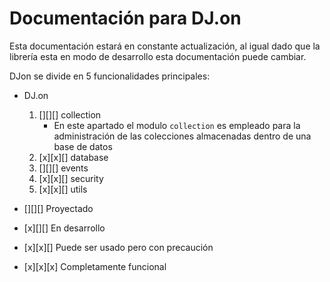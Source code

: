 # Documentación para DJ.on

Esta documentación estará en constante actualización, al igual dado que la librería esta en modo de desarrollo esta documentación puede cambiar.

DJon se divide en 5 funcionalidades principales:

- DJ.on
  1. [][][] collection
      - En este apartado el modulo `collection` es empleado para la administración de las colecciones almacenadas dentro de una base de datos
  2. [x][x][] database
  3. [][][] events
  4. [x][x][] security
  5. [x][x][] utils

- [][][] Proyectado
- [x][][] En desarrollo
- [x][x][] Puede ser usado pero con precaución
- [x][x][x] Completamente funcional
